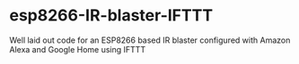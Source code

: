 # esp8266-IR-blaster-IFTTT
Well laid out code for an ESP8266 based IR blaster configured with Amazon Alexa and Google Home using IFTTT
